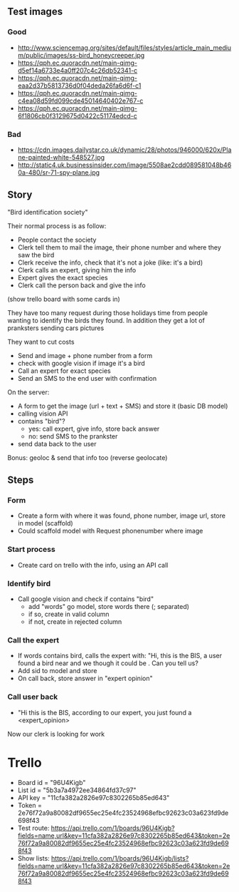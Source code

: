 ## Test images

### Good

- http://www.sciencemag.org/sites/default/files/styles/article_main_medium/public/images/ss-bird_honeycreeper.jpg
- https://qph.ec.quoracdn.net/main-qimg-d5ef14a6733e4a0ff207c4c26db52341-c
- https://qph.ec.quoracdn.net/main-qimg-eaa2d37b5813736d0f04deda26fa6d6f-c1
- https://qph.ec.quoracdn.net/main-qimg-c4ea08d59fd099cde45014640402e767-c
- https://qph.ec.quoracdn.net/main-qimg-6f1806cb0f3129675d0422c51174edcd-c

### Bad

- https://cdn.images.dailystar.co.uk/dynamic/28/photos/946000/620x/Plane-painted-white-548527.jpg
- http://static4.uk.businessinsider.com/image/5508ae2cdd089581048b460a-480/sr-71-spy-plane.jpg

## Story

"Bird identification society"

Their normal process is as follow:

- People contact the society
- Clerk tell them to mail the image, their phone number and where they saw the bird
- Clerk receive the info, check that it's not a joke (like: it's a bird)
- Clerk calls an expert, giving him the info
- Expert gives the exact species
- Clerk call the person back and give the info

(show trello board with some cards in)

They have too many request during those holidays time from people wanting to identify the birds they found. In addition they get a lot of pranksters sending cars pictures

They want to cut costs

- Send and image + phone number from a form
- check with google vision if image it's a bird
- Call an expert for exact species
- Send an SMS to the end user with confirmation

On the server:

- A form to get the image (url + text + SMS) and store it (basic DB model)
- calling vision API
- contains "bird"?
  - yes: call expert, give info, store back answer
  - no: send SMS to the prankster
- send data back to the user

Bonus: geoloc & send that info too (reverse geolocate)

## Steps

### Form

- Create a form with where it was found, phone number, image url, store in model (scaffold)
- Could scaffold model with Request phonenumber where image

### Start process

- Create card on trello with the info, using an API call

### Identify bird

- Call google vision and check if contains "bird"
  - add "words" go model, store words there (; separated)
  - if so, create in valid column
  - if not, create in rejected column

### Call the expert

- If words contains bird, calls the expert with: "Hi, this is the BIS, a user found a bird near <where> and we though it could be <words>. Can you tell us?
- Add sid to model and store
- On call back, store answer in "expert opinion"

### Call user back

- "Hi this is the BIS, according to our expert, you just found a <expert_opinion>

Now our clerk is looking for work

# Trello

- Board id = "96U4Kigb"
- List id = "5b3a7a4972ee34864fd37c97"
- API key = "11cfa382a2826e97c8302265b85ed643"
- Token = 2e76f72a9a80082df9655ec25e4fc23524968efbc92623c03a623fd9de698f43
- Test route: https://api.trello.com/1/boards/96U4Kigb?fields=name,url&key=11cfa382a2826e97c8302265b85ed643&token=2e76f72a9a80082df9655ec25e4fc23524968efbc92623c03a623fd9de698f43
- Show lists: https://api.trello.com/1/boards/96U4Kigb/lists?fields=name,url&key=11cfa382a2826e97c8302265b85ed643&token=2e76f72a9a80082df9655ec25e4fc23524968efbc92623c03a623fd9de698f43